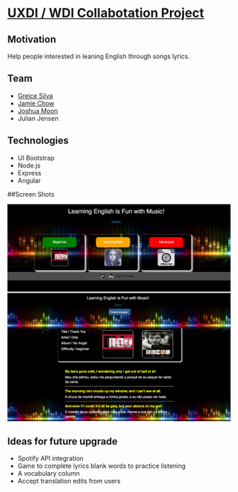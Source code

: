# [UXDI / WDI Collabotation Project](https://lit-harbor-76452.herokuapp.com/)

## Motivation

Help people interested in leaning English through songs lyrics.

## Team

* [Greice Silva](https://www.linkedin.com/in/greicesilva/)
* [Jamie Chow](https://www.linkedin.com/in/jamie-chow-16502511/)
* [Joshua Moon](https://www.linkedin.com/in/joshjmoon/)
* Julian Jensen

## Technologies

* UI Bootstrap
* Node.js
* Express
* Angular

##Screen Shots

![level-picker](public/images/angular-build1.png "placeholder")
![lyrics-show](public/images/angular-build2.png "placeholder")

## Ideas for future upgrade

* Spotify API integration
* Game to complete lyrics blank words to practice listening
* A vocabulary column
* Accept translation edits from users
